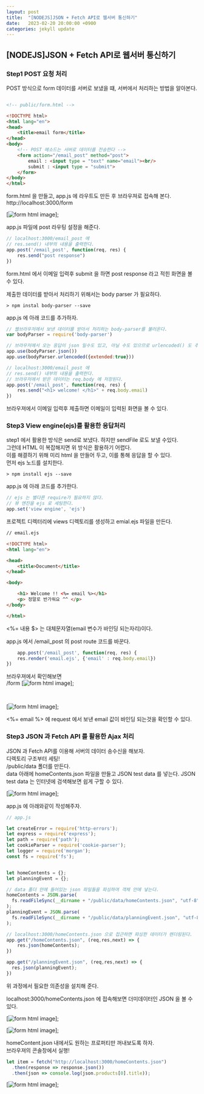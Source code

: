```yaml
---
layout: post
title:  "[NODEJS]JSON + Fetch API로 웹서버 통신하기"
date:   2023-02-20 20:00:00 +0900
categories: jekyll update
---
```


## [NODEJS]JSON + Fetch API로 웹서버 통신하기

### Step1 POST 요청 처리

POST 방식으로 form 데이터를 서버로 보냈을 떄, 서버에서 처리하는 방법을 알아본다. 

```html

<!-- public/form.html -->

<!DOCTYPE html>
<html lang="en">
<head>
    <title>email form</title>
</head>
<body>
    <!-- POST 메소드는 서버로 데이터를 전송한다 -->
    <form action="/email_post" method="post">
        email : <input type = "text" name="email"><br/>
        submit : <input type = "submit">
    </form> 
</body>
</html>
```   
form.html 을 만들고, app.js 에 라우트도 만든 후 브라우져로 접속해 본다.   
http://localhost:3000/form   

[![form html image](https://devrereg.github.io/assets/img/nodejs-fetchapi/formHtml.png)];

app.js 파일에 post 라우팅 설정을 해준다.

```javascript
// localhost:3000/email_post 에
// res.send() 내부의 내용을 출력한다.
app.post('/email_post', function(req, res) {
    res.send("post response")
})
```   

form.html 에서 이메일 입력후 submit 을 하면 post response 라고 적힌 화면을 볼 수 있다.   

제출한 데이터를 받아서 처리하기 위해서는 body parser 가 필요하다.

```shell
> npm instal body-parser --save
```   

app.js 에 아래 코드를 추가하자.   

```javascript
// 웹브라우저에서 보낸 데이터를 받아서 처리하는 body-parser를 불러온다.
var bodyParser = require('body-parser')

// 브라우저에서 오는 응답이 json 일수도 있고, 아닐 수도 있으므로 urlencoded() 도 추가한다.
app.use(bodyParser.json())
app.use(bodyParser.urlencoded({extended:true}))

// localhost:3000/email_post 에
// res.send() 내부의 내용을 출력한다.
// 브라우저에서 받은 데이터는 req.body 에 저장된다.
app.post('/email_post', function(req, res) {
    res.send("<h1> welcome! </h1>" + req.body.email)
})
```   
브라우져에서 이메일 입력후 제출하면 이메일이 입력된 화면을 볼 수 있다.


### Step3 View engine(ejs)를 활용한 응답처리   

step1 에서 활용한 방식은 send로 보냈다. 하지만 sendFile 로도 보낼 수있다.   
그런데 HTML 이 복잡해지면 위 방식은 활용하기 어렵다.   
이를 해결하기 위해 미리 html 을 만들어 두고, 이를 통해 응답을 할 수 있다.   
먼저 ejs 노드를 설치한다.   

```shell
> npm install ejs --save
```   
 app.js 에 아래 코드를 추가한다.


```javascript
// ejs 는 별다른 require가 필요하지 않다.
// 뷰 엔진을 ejs 로 세팅한다.
app.set('view engine', 'ejs')
```   

프로젝트 디렉터리에 views 디렉토리를 생성하고 emial.ejs 파일을 만든다.

```html
// email.ejs

<!DOCTYPE html>
<html lang="en">

<head>
    <title>Document</title>
</head>

<body>

    <h1> Welcome !! <%= email %></h1>
    <p> 정말로 반가워요 ^^ </p>
</body>

</html>
```   
<%= 내용 $> 는 대체문자열(email 변수가 바인딩 되는자리)이다.   

app.js 에서 /email_post 의 post route 코드를 바꾼다.   

```javascript
    app.post('/email_post', function(req, res) {
    res.render('email.ejs', {'email' : req.body.email})
})
```   
브라우져에서 확인해보면   
/form
[![form html image](https://devrereg.github.io/assets/img/nodejs-fetchapi/formHtml.png)];

<br />

[![form html image](https://devrereg.github.io/assets/img/nodejs-fetchapi/post_email.png)];  

<%= email %> 에 request 에서 보낸 email 값이 바인딩 되는것을 확인할 수 있다.   


### Step3 JSON 과 Fetch API 를 활용한 Ajax 처리  

JSON 과 Fetch API를 이용해 서버의 데이터 송수신을 해보자.   
디렉토리 구조부터 세팅!   
/public/data 폴더를 만든다.   
data 아래에 homeContents.json 파일을 만들고 JSON test data 를 넣는다. 
JSON test data 는 인터넷에 검색해보면 쉽게 구할 수 있다.

[![form html image](https://devrereg.github.io/assets/img/nodejs-fetchapi/directory_architect.png)];   

app.js 에 아래와같이 작성해주자.
```javascript
// app.js

let createError = require('http-errors');
let express = require('express');
let path = require('path');
let cookieParser = require('cookie-parser');
let logger = require('morgan');
const fs = require('fs');


let homeContents = {};
let planningEvent = {};

// data 폴더 안에 들어있는 json 파일들을 파싱하여 객체 안에 넣는다.
homeContents = JSON.parse(
  fs.readFileSync(__dirname + "/public/data/homeContents.json", "utf-8")
);
planningEvent = JSON.parse(
  fs.readFileSync(__dirname + "/public/data/planningEvent.json", "utf-8")
);

// localhost:3000/homeContents.json 으로 접근하면 파싱한 데이터가 렌더링된다. 
app.get("/homeContents.json", (req,res,next) => {
    res.json(homeContents);
})

app.get("/planningEvent.json", (req,res,next) => {
  res.json(planningEvent);
})
```   
위 과정에서 필요한 의존성을 설치해 준다.   

localhost:3000/homeContents.json 에 접속해보면 더미데이터인 JSON 을 볼 수 있다.   

[![form html image](https://devrereg.github.io/assets/img/nodejs-fetchapi/directory_architect.png)];   

[![form html image](https://devrereg.github.io/assets/img/nodejs-fetchapi/home_contents_json.png)];   




homeContent.json 내에서도 원하는 프로퍼티만 꺼내보도록 하자.   
브라우져의 콘솔창에서 실행!   
```javascript
let item = fetch("http://localhost:3000/homeContents.json")	
  .then(response => response.json())						
  .then(json => console.log(json.products[0].title));
```

[![form html image](https://devrereg.github.io/assets/img/nodejs-fetchapi/console_capture.png)];   